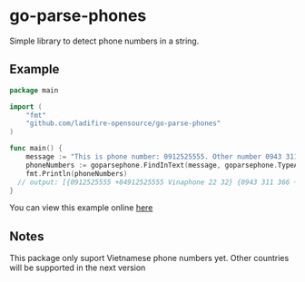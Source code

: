 # go-parse-phones
Simple library to detect phone numbers in a string.

## Example
```go
package main

import (
	"fmt"
	"github.com/ladifire-opensource/go-parse-phones"
)

func main() {
	message := "This is phone number: 0912525555. Other number 0943 311 366, and other number +84 968 552 221"
	phoneNumbers := goparsephone.FindInText(message, goparsephone.TypeAll)
	fmt.Println(phoneNumbers)
  // output: [{0912525555 +84912525555 Vinaphone 22 32} {0943 311 366 +84943311366 Vinaphone 47 59} {+84 968 552 221 +84968552221 Viettel 78 93}]
}
```

You can view this example online [here](https://play.golang.org/p/X7zCehyduZ0)

## Notes
This package only suport Vietnamese phone numbers yet. Other countries will be supported in the next version
